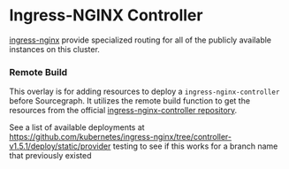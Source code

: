 # Ingress-NGINX Controller

[ingress-nginx](https://github.com/kubernetes/ingress-nginx) provide specialized routing for all of the publicly available instances on this cluster.

### Remote Build

This overlay is for adding resources to deploy a `ingress-nginx-controller` before Sourcegraph. It utilizes the remote build function to get the resources from the official [ingress-nginx-controller repository](https://github.com/kubernetes/ingress-nginx).

See a list of available deployments at https://github.com/kubernetes/ingress-nginx/tree/controller-v1.5.1/deploy/static/provider
testing to see if this works for a branch name that previously existed
